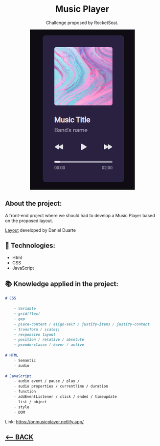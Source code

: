 <div align="center">
    <h1>Music Player</h1>
    <p>Challenge proposed by RocketSeat.</p>
    <img src="../img/09-preview1.png">
</div>

<h2>About the project:</h2>
<p>A front-end project where we should had to develop a Music Player based on the proposed layout.</p>
<p><a href="https://www.figma.com/community/file/1195050524500542670">Layout</a> developed by 
Daniel Duarte</p>


## 🚀 Technologies:
<ul>
    <li>Html</li>
    <li>CSS</li>
    <li>JavaScript</li>
    
</ul> 

## 📚 Knowledge applied in the project:

```md
# CSS

    - Variable
    - grid/flex/
    - gap
    - place-content / align-self / justify-items / justify-content
    - transform / scale()
    - responsive layout
    - position / relative / absolute
    - pseudo-classe / hover / active

# HTML
    - Semantic
    - audio
  
# JavaScript
    - audio event / pause / play / 
    - audio properties / currentTime / duration
    - function
    - addEventListener / click / ended / timeupdate
    - list / object
    - style
    - DOM
```

Link: https://onmusicplayer.netlify.app/

<h2>
<a href="https://github.com/AdrianoR85/Front-End"><-- BACK</a>
</h2>

